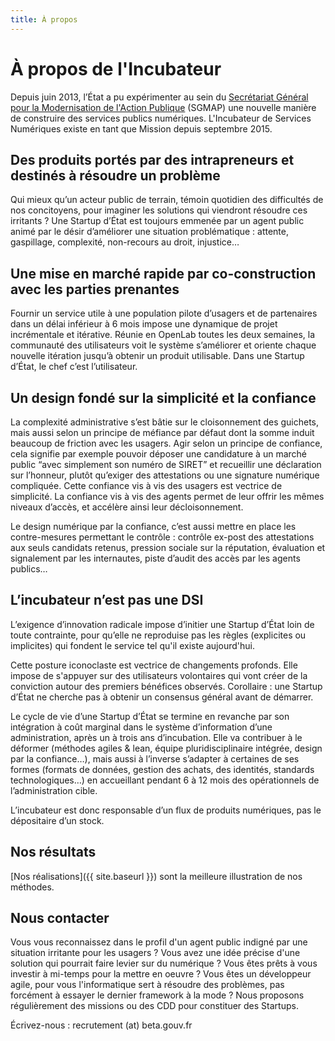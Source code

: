 ```yaml
---
title: À propos
---
```


# À propos de l'Incubateur

Depuis juin 2013, l’État a pu expérimenter au sein du [Secrétariat Général pour la Modernisation de l'Action Publique](https://modernisation.gouv.fr) (SGMAP) une nouvelle manière de construire des services publics numériques. L'Incubateur de Services Numériques existe en tant que Mission depuis septembre 2015.

## Des produits portés par des intrapreneurs et destinés à résoudre un problème

Qui mieux qu’un acteur public de terrain, témoin quotidien des difficultés de nos concitoyens, pour imaginer les solutions qui viendront résoudre ces irritants ? Une Startup d’État est toujours emmenée par un agent public animé par le désir d’améliorer une situation problématique : attente, gaspillage, complexité, non-recours au droit, injustice…


## Une mise en marché rapide par co-construction avec les parties prenantes

Fournir un service utile à une population pilote d’usagers et de partenaires dans un délai inférieur à 6 mois impose une dynamique de projet incrémentale et itérative. Réunie en OpenLab toutes les deux semaines, la communauté des utilisateurs voit le système s’améliorer et oriente chaque nouvelle itération jusqu’à obtenir un produit utilisable. Dans une Startup d’État, le chef c’est l’utilisateur.


## Un design fondé sur la simplicité et la confiance

La complexité administrative s’est bâtie sur le cloisonnement des guichets, mais aussi selon un principe de méfiance par défaut dont la somme induit beaucoup de friction avec les usagers. Agir selon un principe de confiance, cela signifie par exemple pouvoir déposer une candidature à un marché public “avec simplement son numéro de SIRET” et recueillir une déclaration sur l’honneur, plutôt qu’exiger des attestations ou une signature numérique compliquée. Cette confiance vis à vis des usagers est vectrice de simplicité. La confiance vis à vis des agents permet de leur offrir les mêmes niveaux d’accès, et accélère ainsi leur décloisonnement.

Le design numérique par la confiance, c’est aussi mettre en place les contre-mesures permettant le contrôle : contrôle ex-post des attestations aux seuls candidats retenus, pression sociale sur la réputation, évaluation et signalement par les internautes, piste d’audit des accès par les agents publics…


## L’incubateur n’est pas une DSI

L’exigence d’innovation radicale impose d’initier une Startup d’État loin de toute contrainte, pour qu’elle ne reproduise pas les règles (explicites ou implicites) qui fondent le service tel qu'il existe aujourd'hui.

Cette posture iconoclaste est vectrice de changements profonds. Elle impose de s'appuyer sur des utilisateurs volontaires qui vont créer de la conviction autour des premiers bénéfices observés. Corollaire : une Startup d’État ne cherche pas à obtenir un consensus général avant de démarrer.

Le cycle de vie d’une Startup d’État se termine en revanche par son intégration à coût marginal dans le système d’information d’une administration, après un à trois ans d’incubation. Elle va contribuer à le déformer (méthodes agiles & lean, équipe pluridisciplinaire intégrée, design par la confiance…), mais aussi à l’inverse s’adapter à certaines de ses formes (formats de données, gestion des achats, des identités, standards technologiques…) en accueillant pendant 6 à 12 mois des opérationnels de l’administration cible.

L’incubateur est donc responsable d’un flux de produits numériques, pas le dépositaire d’un stock.


## Nos résultats

[Nos réalisations]({{ site.baseurl }}) sont la meilleure illustration de nos méthodes.

## Nous contacter

Vous vous reconnaissez dans le profil d'un agent public indigné par une situation irritante pour les usagers ? Vous avez une idée précise d'une solution qui pourrait faire levier sur du numérique ? Vous êtes prêts à vous investir à mi-temps pour la mettre en oeuvre ?
Vous êtes un développeur agile, pour vous l'informatique sert à résoudre des problèmes, pas forcément à essayer le dernier framework à la mode ? Nous proposons régulièrement des missions ou des CDD pour constituer des Startups.

Écrivez-nous : recrutement (at) beta.gouv.fr


